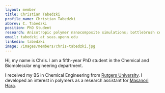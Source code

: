 ```yaml
---
layout: member
title: Christian Tabedzki
profile_name: Christian Tabedzki
abbrev: C. Tabedzki
position: PhD Student
research: Anisotropic polymer nanocomposite simulations; bottlebrush copolymer architecture
email: tabedzki at seas.upenn.edu
linkedin: tabedzki 
image: /images/members/chris-tabedzki.jpg
---
```


Hi, my name is Chris. I am a fifth-year PhD student in the Chemical and Biomolecular engineering department.

I received my BS in Chemical Engineering from [Rutgers University](http://cbe.rutgers.edu). I developed an interest in polymers as a research assistant for [Masanori Hara](http://soe.rutgers.edu/hara-masanori). 
